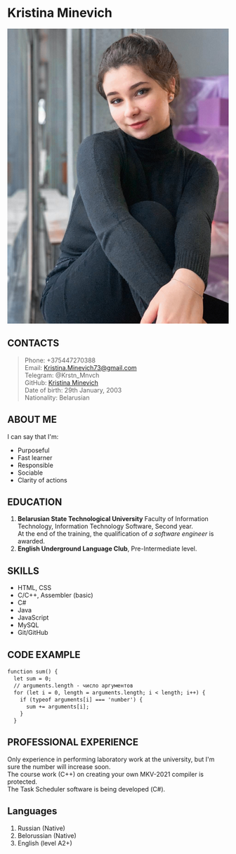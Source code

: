 # Kristina Minevich
![My photo](pic.jpg)

## CONTACTS
>Phone: +375447270388 <br>
>Email: Kristina.Minevich73@gmail.com <br>
>Telegram: @Krstn_Mnvch <br>
>GitHub: [Kristina Minevich](https://github.com/KrisssMi) <br>
>Date of birth: 29th January, 2003 <br>
>Nationality: Belarusian <br>


## ABOUT ME
I can say that I'm: 
- Purposeful
- Fast learner
- Responsible
- Sociable
- Clarity of actions


## EDUCATION
1. **Belarusian State Technological University**
Faculty of Information Technology, Information Technology Software, Second year.  
At the end of the training, the qualification of *a software engineer* is awarded.
2. **English Underground Language Club**, Pre-Intermediate level.


## SKILLS
- HTML, CSS
- С/C++, Assembler (basic)
- C#
- Java
- JavaScript
- MySQL
- Git/GitHub


## CODE EXAMPLE
```
function sum() {
  let sum = 0;
  // arguments.length - число аргументов
  for (let i = 0, length = arguments.length; i < length; i++) {
    if (typeof arguments[i] === 'number') {
      sum += arguments[i];
    }
  }
```

## PROFESSIONAL EXPERIENCE
Only experience in performing laboratory work at the university, but I'm sure the number will increase soon.  
The course work (C++) on creating your own MKV-2021 compiler is protected.  
The Task Scheduler software is being developed (С#).


## Languages
1. Russian (Native)
2. Belorussian (Native)
3. English (level A2+)


